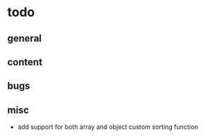 # todo

## general

## content

## bugs

## misc

- add support for both array and object custom sorting function
